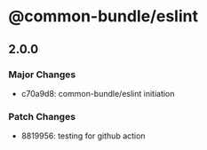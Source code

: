 # @common-bundle/eslint

## 2.0.0

### Major Changes

- c70a9d8: common-bundle/eslint initiation

### Patch Changes

- 8819956: testing for github action
